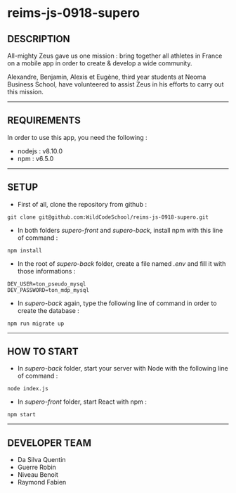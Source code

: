# reims-js-0918-supero

## DESCRIPTION

All-mighty Zeus gave us one mission : bring together all athletes in France on a mobile app in order to create & develop a wide community.

Alexandre, Benjamin, Alexis et Eugène, third year students at Neoma Business School, have volunteered to assist Zeus in his efforts to carry out this mission.

---

## REQUIREMENTS

In order to use this app, you need the following :
- nodejs : v8.10.0
- npm : v6.5.0

---

## SETUP

- First of all, clone the repository from github :

```
git clone git@github.com:WildCodeSchool/reims-js-0918-supero.git
```

- In both folders _supero-front_ and _supero-back_, install npm with this line of command :

```
npm install
```

- In the root of _supero-back_ folder, create a file named _.env_ and fill it with those informations :

```
DEV_USER=ton_pseudo_mysql
DEV_PASSWORD=ton_mdp_mysql
```

- In _supero-back_ again, type the following line of command in order to create the database :

```
npm run migrate up
```

---

## HOW TO START

- In _supero-back_ folder, start your server with Node with the following line of command :

```
node index.js
```

- In _supero-front_ folder, start React with npm :

```
npm start
```

---

## DEVELOPER TEAM

- Da Silva Quentin
- Guerre Robin
- Niveau Benoit
- Raymond Fabien
